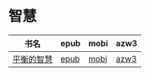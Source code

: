 # 智慧

| 书名 | epub | mobi | azw3 |
| --- | --- | --- | --- |
| [平衡的智慧](http://ct.dalanmei.com/f/31084289-571776954-266ff0) | [epub](http://ct.dalanmei.com/f/31084289-571776954-266ff0) | [mobi](http://ct.dalanmei.com/f/31084289-571513517-4bd32f) | [azw3](http://ct.dalanmei.com/f/31084289-571922495-112ec7) |
